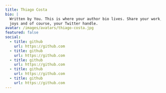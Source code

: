 ```yaml
---
title: Thiago Costa
bio: |
  Written by You. This is where your author bio lives. Share your work, your
  joys and of course, your Twitter handle.
avatar: /images/avatars/thiago-costa.jpg
featured: false
social:
  - title: github
    url: https://github.com
  - title: github
    url: https://github.com
  - title: github
    url: https://github.com
  - title: github
    url: https://github.com
  - title: github
    url: https://github.com
---
```

